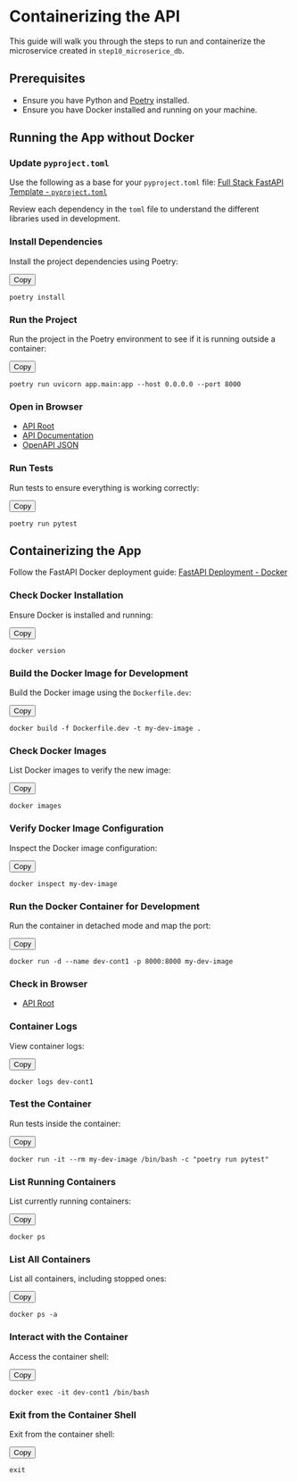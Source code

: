 # Containerizing the API

This guide will walk you through the steps to run and containerize the microservice created in `step10_microserice_db`.

## Prerequisites

- Ensure you have Python and [Poetry](https://python-poetry.org/docs/#installation) installed.
- Ensure you have Docker installed and running on your machine.

## Running the App without Docker

### Update `pyproject.toml`

Use the following as a base for your `pyproject.toml` file:
[Full Stack FastAPI Template - `pyproject.toml`](https://github.com/tiangolo/full-stack-fastapi-template/blob/master/backend/pyproject.toml)

Review each dependency in the `toml` file to understand the different libraries used in development.

### Install Dependencies

Install the project dependencies using Poetry:

<div>
  <button onclick="copyToClipboard('#install-command')">Copy</button>
  <pre id="install-command"><code>poetry install</code></pre>
</div>

###  Run the Project

Run the project in the Poetry environment to see if it is running outside a container:

<div>
  <button onclick="copyToClipboard('#run-command')">Copy</button>
  <pre id="run-command"><code>poetry run uvicorn app.main:app --host 0.0.0.0 --port 8000</code></pre>
</div>

###  Open in Browser

- [API Root](http://0.0.0.0:8000/)
- [API Documentation](http://0.0.0.0:8000/docs)
- [OpenAPI JSON](http://0.0.0.0:8000/openapi.json)

### Run Tests

Run tests to ensure everything is working correctly:

<div>
  <button onclick="copyToClipboard('#test-command')">Copy</button>
  <pre id="test-command"><code>poetry run pytest</code></pre>
</div>

##  Containerizing the App

Follow the FastAPI Docker deployment guide: [FastAPI Deployment - Docker](https://fastapi.tiangolo.com/deployment/docker/)

###  Check Docker Installation

Ensure Docker is installed and running:

<div>
  <button onclick="copyToClipboard('#docker-version-command')">Copy</button>
  <pre id="docker-version-command"><code>docker version</code></pre>
</div>

###  Build the Docker Image for Development

Build the Docker image using the `Dockerfile.dev`:

<div>
  <button onclick="copyToClipboard('#docker-build-command')">Copy</button>
  <pre id="docker-build-command"><code>docker build -f Dockerfile.dev -t my-dev-image .</code></pre>
</div>

###  Check Docker Images

List Docker images to verify the new image:

<div>
  <button onclick="copyToClipboard('#docker-images-command')">Copy</button>
  <pre id="docker-images-command"><code>docker images</code></pre>
</div>

###  Verify Docker Image Configuration

Inspect the Docker image configuration:

<div>
  <button onclick="copyToClipboard('#docker-inspect-command')">Copy</button>
  <pre id="docker-inspect-command"><code>docker inspect my-dev-image</code></pre>
</div>

###  Run the Docker Container for Development

Run the container in detached mode and map the port:

<div>
  <button onclick="copyToClipboard('#docker-run-command')">Copy</button>
  <pre id="docker-run-command"><code>docker run -d --name dev-cont1 -p 8000:8000 my-dev-image</code></pre>
</div>

###  Check in Browser

- [API Root](http://localhost:8000)

###  Container Logs

View container logs:

<div>
  <button onclick="copyToClipboard('#docker-logs-command')">Copy</button>
  <pre id="docker-logs-command"><code>docker logs dev-cont1</code></pre>
</div>

###  Test the Container

Run tests inside the container:

<div>
  <button onclick="copyToClipboard('#docker-test-command')">Copy</button>
  <pre id="docker-test-command"><code>docker run -it --rm my-dev-image /bin/bash -c "poetry run pytest"</code></pre>
</div>

###  List Running Containers

List currently running containers:

<div>
  <button onclick="copyToClipboard('#docker-ps-command')">Copy</button>
  <pre id="docker-ps-command"><code>docker ps</code></pre>
</div>

###  List All Containers

List all containers, including stopped ones:

<div>
  <button onclick="copyToClipboard('#docker-ps-a-command')">Copy</button>
  <pre id="docker-ps-a-command"><code>docker ps -a</code></pre>
</div>

###  Interact with the Container

Access the container shell:

<div>
  <button onclick="copyToClipboard('#docker-exec-command')">Copy</button>
  <pre id="docker-exec-command"><code>docker exec -it dev-cont1 /bin/bash</code></pre>
</div>

###  Exit from the Container Shell

Exit from the container shell:

<div>
  <button onclick="copyToClipboard('#exit-command')">Copy</button>
  <pre id="exit-command"><code>exit</code></pre>
</div>

